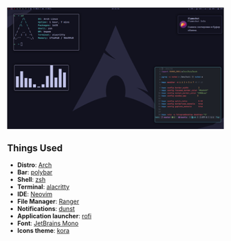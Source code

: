 ![alt text](https://github.com/sr-44/dots/blob/master/screenshots/bspwm.png)

## Things Used

- **Distro**: [Arch](https://wiki.archlinux.org/)
- **Bar**: [polybar](https://github.com/polybar/polybar)
- **Shell**: [zsh](https://www.zsh.org/)
- **Terminal**: [alacritty](https://alacritty.org/)
- **IDE**: [Neovim](https://neovim.io/)
- **File Manager**: [Ranger](https://github.com/ranger/ranger)
- **Notifications**: [dunst](https://github.com/dunst-project/dunst)
- **Application launcher**: [rofi](https://github.com/davatorium/rofi)
- **Font**: [JetBrains Mono](https://www.jetbrains.com/ru-ru/lp/mono/)
- **Icons theme**: [kora](https://github.com/bikass/kora)

